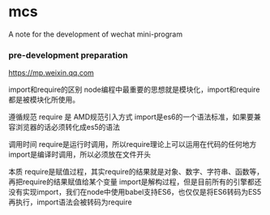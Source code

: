 # mcs
A note for the development of wechat mini-program

### pre-development preparation 
https://mp.weixin.qq.com

import和require的区别
node编程中最重要的思想就是模块化，import和require都是被模块化所使用。

遵循规范
require 是 AMD规范引入方式
import是es6的一个语法标准，如果要兼容浏览器的话必须转化成es5的语法

调用时间
require是运行时调用，所以require理论上可以运用在代码的任何地方
import是编译时调用，所以必须放在文件开头

本质
require是赋值过程，其实require的结果就是对象、数字、字符串、函数等，再把require的结果赋值给某个变量
import是解构过程，但是目前所有的引擎都还没有实现import，我们在node中使用babel支持ES6，也仅仅是将ES6转码为ES5再执行，import语法会被转码为require
